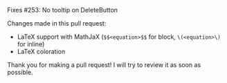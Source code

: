 Fixes #253: No tooltip on DeleteButton

Changes made in this pull request: 
- LaTeX support with MathJaX (`$$<equation>$$` for block, `\(<equation>\)` for inline)
- LaTeX coloration


Thank you for making a pull request! I will try to review it as soon as possible. 
